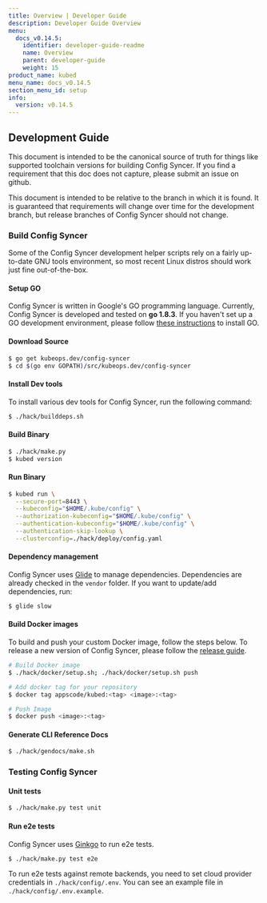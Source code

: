 ```yaml
---
title: Overview | Developer Guide
description: Developer Guide Overview
menu:
  docs_v0.14.5:
    identifier: developer-guide-readme
    name: Overview
    parent: developer-guide
    weight: 15
product_name: kubed
menu_name: docs_v0.14.5
section_menu_id: setup
info:
  version: v0.14.5
---
```


## Development Guide
This document is intended to be the canonical source of truth for things like supported toolchain versions for building Config Syncer.
If you find a requirement that this doc does not capture, please submit an issue on github.

This document is intended to be relative to the branch in which it is found. It is guaranteed that requirements will change over time
for the development branch, but release branches of Config Syncer should not change.

### Build Config Syncer
Some of the Config Syncer development helper scripts rely on a fairly up-to-date GNU tools environment, so most recent Linux distros should
work just fine out-of-the-box.

#### Setup GO
Config Syncer is written in Google's GO programming language. Currently, Config Syncer is developed and tested on **go 1.8.3**. If you haven't set up a GO
development environment, please follow [these instructions](https://golang.org/doc/code.html) to install GO.

#### Download Source

```bash
$ go get kubeops.dev/config-syncer
$ cd $(go env GOPATH)/src/kubeops.dev/config-syncer
```

#### Install Dev tools
To install various dev tools for Config Syncer, run the following command:
```bash
$ ./hack/builddeps.sh
```

#### Build Binary
```bash
$ ./hack/make.py
$ kubed version
```

#### Run Binary
```bash
$ kubed run \
  --secure-port=8443 \
  --kubeconfig="$HOME/.kube/config" \
  --authorization-kubeconfig="$HOME/.kube/config" \
  --authentication-kubeconfig="$HOME/.kube/config" \
  --authentication-skip-lookup \
  --clusterconfig=./hack/deploy/config.yaml
```

#### Dependency management
Config Syncer uses [Glide](https://github.com/Masterminds/glide) to manage dependencies. Dependencies are already checked in the `vendor` folder.
If you want to update/add dependencies, run:
```bash
$ glide slow
```

#### Build Docker images
To build and push your custom Docker image, follow the steps below. To release a new version of Config Syncer, please follow the [release guide](/docs/v0.14.5/setup/developer-guide/release).

```bash
# Build Docker image
$ ./hack/docker/setup.sh; ./hack/docker/setup.sh push

# Add docker tag for your repository
$ docker tag appscode/kubed:<tag> <image>:<tag>

# Push Image
$ docker push <image>:<tag>
```

#### Generate CLI Reference Docs
```bash
$ ./hack/gendocs/make.sh
```

### Testing Config Syncer
#### Unit tests
```bash
$ ./hack/make.py test unit
```

#### Run e2e tests
Config Syncer uses [Ginkgo](http://onsi.github.io/ginkgo/) to run e2e tests.
```bash
$ ./hack/make.py test e2e
```

To run e2e tests against remote backends, you need to set cloud provider credentials in `./hack/config/.env`. You can see an example file in `./hack/config/.env.example`.
